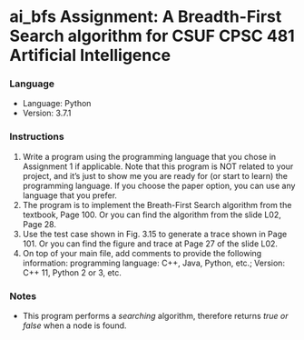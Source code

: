 # ai_bfs Assignment: A Breadth-First Search algorithm for CSUF CPSC 481 Artificial Intelligence

### Language
* Language: Python
* Version: 3.7.1

### Instructions

1.  Write a program using the programming language that you chose in Assignment 1 if applicable. Note that this program is NOT related to your project, and it’s just to show me you are ready for (or start to learn) the programming language. If you choose the paper option, you can use any language that you prefer.
2.  The program is to implement the Breath-First Search algorithm from the textbook, Page 100. Or you can find the algorithm from the slide L02, Page 28.
3.  Use the test case shown in Fig. 3.15 to generate a trace shown in Page 101. Or you can find the figure and trace at Page 27 of the slide L02.
4.  On top of your main file, add comments to provide the following information: programming language: C++, Java, Python, etc.; Version: C++ 11, Python 2 or 3, etc.

### Notes
* This program performs a _searching_ algorithm, therefore returns _true or false_ when a node is found.
